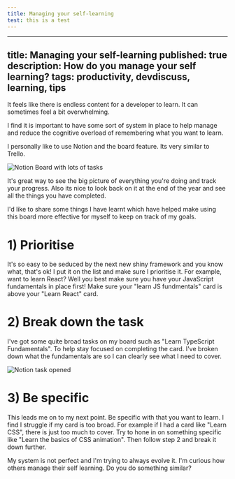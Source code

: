 ```yaml
---
title: Managing your self-learning
test: this is a test
---
```


---
title: Managing your self-learning
published: true
description: How do you manage your self learning?
tags: productivity, devdiscuss, learning, tips
---

It feels like there is endless content for a developer to learn. It can sometimes feel a bit overwhelming. 

I find it is important to have some sort of system in place to help manage and reduce the cognitive overload of remembering what you want to learn. 

I personally like to use Notion and the board feature. Its very similar to Trello.

![Notion Board with lots of tasks](https://dev-to-uploads.s3.amazonaws.com/i/n457o47v0s7ytarjq975.PNG)

It's great way to see the big picture of everything you're doing and track your progress. Also its nice to look back on it at the end of the year and see all the things you have completed.

I'd like to share some things I have learnt which have helped make using this board  more effective for myself to keep on track of my goals.

# 1) Prioritise
It's so easy to be seduced by the next new shiny framework and you know what, that's ok! I put it on the list and make sure I prioritise it. For example, want to learn React? Well you best make sure you have your JavaScript fundamentals in place first! Make sure your "learn JS fundmentals" card is above your "Learn React" card. 

# 2) Break down the task

I've got some quite broad tasks on my board such as "Learn TypeScript Fundamentals". To help stay focused on completing the card. I've broken down what the fundamentals are so I can clearly see what I need to cover.

![Notion task opened](https://dev-to-uploads.s3.amazonaws.com/i/35l20qcbiyw09pqjzfph.PNG)

# 3) Be specific

This leads me on to my next point. Be specific with that you want to learn. I find I struggle if my card is too broad. For example if I had a card like "Learn CSS", there is just too much to cover. Try to hone in on something specific like "Learn the basics of CSS animation".  Then follow step 2 and break it down further.

My system is not perfect and I'm trying to always evolve it. I'm curious how others manage their self learning. Do you do something similar? 
